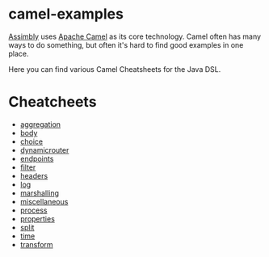 # camel-examples

[Assimbly](https://github.com/assimbly/gateway) uses [Apache Camel](https://camel.apache.org/) as its core technology. Camel often has many ways to do something, but often it's hard to find good examples in one place.

Here you can find various Camel Cheatsheets for the Java DSL. 

# Cheatcheets

- [aggregation](https://github.com/assimbly/camel-examples/blob/main/aggregation.md)
- [body](https://github.com/assimbly/camel-examples/blob/main/body.md)
- [choice](https://github.com/assimbly/camel-examples/blob/main/choice.md)
- [dynamicrouter](https://github.com/assimbly/camel-examples/blob/main/dynamicrouter.md)
- [endpoints](https://github.com/assimbly/camel-examples/blob/main/endpoints.md)
- [filter](https://github.com/assimbly/camel-examples/blob/main/filter.md)
- [headers](https://github.com/assimbly/camel-examples/blob/main/headers.md)
- [log](https://github.com/assimbly/camel-examples/blob/main/log.md)
- [marshalling](https://github.com/assimbly/camel-examples/blob/main/marshalling.md)
- [miscellaneous](https://github.com/assimbly/camel-examples/blob/main/miscellaneous.md)
- [process](https://github.com/assimbly/camel-examples/blob/main/process.md)
- [properties](https://github.com/assimbly/camel-examples/blob/main/properties.md)
- [split](https://github.com/assimbly/camel-examples/blob/main/split.md)
- [time](https://github.com/assimbly/camel-examples/blob/main/time.md)
- [transform](https://github.com/assimbly/camel-examples/blob/main/transform.md)
